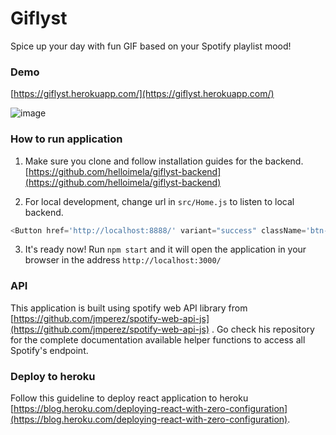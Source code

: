 # Giflyst

Spice up your day with fun GIF based on your Spotify playlist mood!

### Demo

[https://giflyst.herokuapp.com/](https://giflyst.herokuapp.com/)

![image](https://user-images.githubusercontent.com/1199101/101691612-3af75280-3a6f-11eb-82e4-604177922e1c.png)

### How to run application

1. Make sure you clone and follow installation guides for the backend. [https://github.com/helloimela/giflyst-backend](https://github.com/helloimela/giflyst-backend)

2. For local development, change url in `src/Home.js` to listen to local backend.

```js
<Button href='http://localhost:8888/' variant="success" className='btn-login'>Login to Spotify</Button>
```

3. It's ready now! Run `npm start` and it will open the application in your browser in the address `http://localhost:3000/`


### API

This application is built using spotify web API library from [https://github.com/jmperez/spotify-web-api-js](https://github.com/jmperez/spotify-web-api-js) .
Go check his repository for the complete documentation available helper functions to access all Spotify's endpoint.

### Deploy to heroku

Follow this guideline to deploy react application to heroku [https://blog.heroku.com/deploying-react-with-zero-configuration](https://blog.heroku.com/deploying-react-with-zero-configuration).
